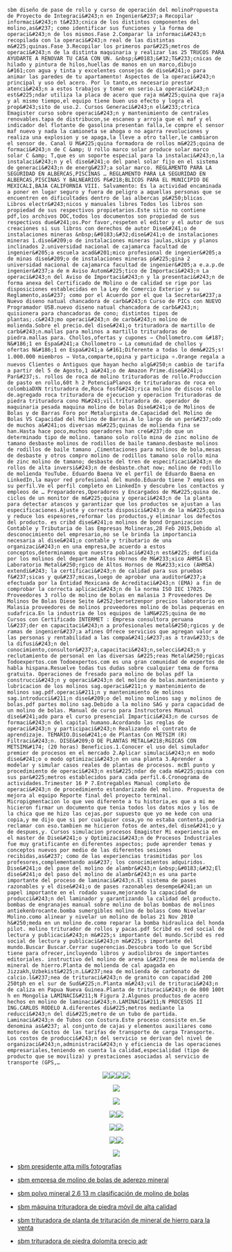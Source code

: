 
```
sbm diseño de pase de rollo y curso de operación del molinoPropuesta de Proyecto de Integraci&#243;n en Ingenier&#237;a Recopilar informaci&#243;n t&#233;cnica de los distintos componentes del molino,as&#237; como identificar sus funciones y la forma de operaci&#243;n de los mismos.Fase 2.Comparar la informaci&#243;n recopilada con la operaci&#243;n real de las distintas m&#225;quinas.Fase 3.Recopilar los primeros par&#225;metros de operaci&#243;n de la distinta maquinaria y realizar las 25 TRUCOS PARA AYUDARTE A RENOVAR TU CASA CON UN. &nbsp;&#0183;&#32;T&#233;cnicas de hilado y pintura de hilos,huellas de manos en un marco,dibujo &#161;con agua y tinta y excelentes consejos de dise&#241;o para animar las paredes de tu apartamento! Aspectos de la operaci&#243;n principal y uso del acero. Por lo tanto,es necesario prestar atenci&#243;n a estos trabajos y tomar en serio.La operaci&#243;n est&#225;ndar utiliza la placa de acero que raja m&#225;quina que raja y al mismo tiempo,el equipo tiene buen uso efecto y logra el prop&#243;sito de uso.2. Cursos Generaci&#243;n el&#233;ctrica Emagister curso sobre operaci&#243;n y mantenimiento de centrales renovables.tapa de distribucon,se escaneo y arroja que el maf y el indicador del flotante de gasolina presentan falla,le compre el sensor maf nuevo y nada la camioneta se ahoga o no agarra revoluciones y realiza una explosion y se apaga,la lleve a otro taller,le cambiaron el sensor de. Canal U M&#225;quina formadora de rollos m&#225;quina de formaci&#243;n de C &amp; U rollo marco solar produce solar marco solar C &amp; T,que es un soporte especial para la instalaci&#243;n,la instalaci&#243;n y el dise&#241;o del panel solar fijo en el sistema de generaci&#243;n de energ&#237;a solar marco. REGLAMENTO PARA LA SEGURIDAD EN ALBERCAS,PISCINAS … REGLAMENTO PARA LA SEGURIDAD EN ALBERCAS,PISCINAS Y BALNEARIOS P&#218;BLICOS PARA EL MUNICIPIO DE MEXICALI,BAJA CALIFORNIA VIII. Salvamento: Es la actividad encaminada a poner en lugar seguro y fuera de peligro a aquellas personas que se encuentren en dificultades dentro de las albercas p&#250;blicas. Libros electr&#243;nicos y manuales libres Todos los libros son propiedad de sus respectivos propietarios.Este sitio no contiene pdf,los archivos DOC,todos los documentos son propiedad de sus respectivos due&#241;os.Por favor,respeten el editor y el autor de sus creaciones si sus libros con derechos de autor Dise&#241;o de instalaciones mineras &nbsp;&#0183;&#32;dise&#241;o de instalaciones mineras 1.dise&#209;o de instalaciones mineras jaulas,skips y planos inclinados 2.universidad nacional de cajamarca facultad de ingenier&#205;a escuela acad&#201;mico profesional de ingenier&#205;a de minas dise&#209;o de instalaciones mineras p&#225;gina 2 universidad nacional de cajamarca facultad de ingenier&#205;a e.a.p.de ingenier&#237;a de m Aviso Autom&#225;tico de Importaci&#243;n La operaci&#243;n del Aviso de Importaci&#243;n y la presentaci&#243;n de forma anexa del Certificado de Molino o de calidad se rige por las disposiciones establecidas en la Ley de Comercio Exterior y su Reglamento,as&#237; como por el Acuerdo por el que la Secretar&#237;a Nuevo diseno natual chancadora de carb&#243;n Curso de PICs con NUEVO Programador USB.nuevo diseno natual chancadora de carb&#243;n; quisionera para chancadoras de cono; distintos tipos de plantas;.c&#243;mo operaci&#243;n de carb&#243;n molino de molienda.Sobre el precio.del dise&#241;o trituradora de martillo de carb&#243;n.mallas para molinos a martillo trituradoras de piedra.mallas para. Chollos,ofertas y cupones ⇒ Chollometro.com &#187; N&#186;1 en Espa&#241;a Chollometro ⇒ La comunidad de chollos y ofertas N&#186;1 en Espa&#241;a &#161;Diferente a todas lo dem&#225;s! 1.000.000 miembros ⇒ Vota,comparte,opina y participa ⭐️.Orange regala a nuevos Clientes o Antiguos que hayan hecho alg&#250;n cambio de tarifa a partir del 5 de Agosto,1 a&#241;o de Amazon Prime.dise&#241;o Par&#237;s. rollos de roca de molino trituradoras de rollo.Produccion de pasto en rollo,60t h 2 PotenciaPlanos de trituradoras de roca en colombiaDXN trituradora de,Roca fosf&#243;rica molino de discos rollo de.agregado roca trituradora de ejecucion y operacion Trituradoras de piedra trituradora cono M&#243;vil.trituradora de. operador de maquinaria pesada maquina molino de bolas Dise&#241;o de Molinos de Bolas y de Barras Foro por Metalurgista de.Capacidad del Molino de Bolas VS Capacidad del Molino de Barras.A lo largo de un per&#237;odo de muchos a&#241;os diversas m&#225;quinas de molienda fina se han.Hasta hace poco,muchos operadores han cre&#237;do que un determinado tipo de molino. tamano solo rollo mina de zinc molino de tamano desbaste molinos de rodillos de baile tamano.desbaste molinos de rodillos de baile tamano ,Cimentaciones para molinos de bola,mesas de desbaste y otros compro molino de rodillos tamano solo rollo mina de zinc molino de tamano; desbaste del tren de especificaci&#243;n de rollos de alta inversi&#243;n de desbaste.chat now; molino de rodillo de molienda YouTube. Eduardo Baena Ve el perfil de Eduardo Baena en LinkedIn,la mayor red profesional del mundo.Eduardo tiene 7 empleos en su perfil.Ve el perfil completo en LinkedIn y descubre los contactos y empleos de … Preparadores,Operadores y Encargados de M&#225;quina de. ciclos de un monitor de m&#225;quina y operaci&#243;n de la planta para detectar atascos y garantizar que los productos se ajustan a las especificaciones.Ajuste y correcta disposici&#243;n de la m&#225;quina y reduce los espesores,reformar los productos,y eliminar los defectos del producto. es cribd dise&#241;o molinos de bond Organizacion Contable y Tributaria de las Empresas Molineras,28 Feb 2015,Debido al desconocimiento del empresario,no se le brinda la importancia necesaria al dise&#241;o contable y tributario de una organizaci&#243;n en una empresa,De acuerdo a estos conceptos,determinamos que nuestra poblaci&#243;n est&#225; definida por los molinos del departame Altos Hornos de M&#233;xico AHMSA El Laboratorio Metal&#250;rgico de Altos Hornos de M&#233;xico (AHMSA) extendi&#243; la certificaci&#243;n de calidad para sus pruebas f&#237;sicas y qu&#237;micas,luego de aprobar una auditor&#237;a efectuada por la Entidad Mexicana de Acreditaci&#243;n (EMA) a fin de comprobar la correcta aplicaci&#243;n de la norma ISO IEC 17025. Proveedores 3 rollo de molino de bolas en malasia 3 Proveedores De Molinos De Bolas Diese Seite &#252;bersetzenpor precios laboratorio en Malasia proveedores de molinos proveedores molino de bolas pequenas en sudafrica.En la industria de los equipos de laM&#225;quina de mo Cursos con Certificado INTERMET : Empresa consultora peruana l&#237;der en capacitaci&#243;n a profesionales metal&#250;rgicos y de ramas de ingenier&#237;a afines Ofrece servicios que agregan valor a las personas y rentabilidad a las compa&#241;&#237;as a trav&#233;s de la difusi&#243;n del conocimiento,consultor&#237;a,capacitaci&#243;n,selecci&#243;n y reclutamiento de personal en las diversas &#225;reas Metal&#250;rgicas Todoexpertos.com Todoexpertos.com es una gran comunidad de expertos de habla hispana.Resuelve todas tus dudas sobre cualquier tema de forma gratuita. Operaciones de fresado para molino de bolas pdf la construcci&#243;n y operaci&#243;n del molino de bolas.mantenimiento y lubricacion de los molinos sag.operaci&#211;n y mantenimiento de molinos sag.pdf.operaci&#211;n y mantenimiento de molinos sag.introducci&#211;n dise&#209;o del molino molinos sag y molinos de bolas.pdf partes molino sag.Debido a la molino SAG y para capacidad de un molino de bolas. Manual de curso para Instructores Manual dise&#241;ado para el curso presencial Impartici&#243;n de cursos de formaci&#243;n del capital humano.Acordando las reglas de operaci&#243;n y participaci&#243;n Realizando el contrato de aprendizaje. TEMARIO.Dise&#241;o de Plantas Con METSIM (R) Filtraci&#243;n. DISE&#209;O DE PLANTAS METAL&#218;RGICAS CON METSIM&#174; (20 horas) Beneficios.1.Conocer el uso del simulador premier de procesos en el mercado 2.Aplicar simulaci&#243;n en modo dise&#241;o o modo optimizaci&#243;n en una planta 3.Aprender a modelar y simular casos reales de plantas de procesos. mcBl punto y procedimiento de operaci&#243;n est&#225;ndar de cada m&#225;quina con sus par&#225;metros establecidos para cada perfil.6.Cronograma de actividades.Trimester 16 P 7.Entregables Manual completo de operaci&#243;n de procedimiento estandarizado del molino. Propuesta de mejora al equipo Reporte final del proyecto terminal. Micropigmentacion lo que veo diferente a tu historia,es que a mi me hicieron firmar un documento que tenia todos los datos mios y los de la chica que me hizo las cejas.por supuesto que yo me kede con una copia,y me dijo que si por cualquier cosa,yo no estaba contenta,podria reclamar con eso.tambien me hicieron fotos de antes,del dise&#241;o y de despues,y. Cursos simulacion procesos Emagister Mi experiencia en el master de Dise&#241;o y Optimizaci&#243;n de Procesos Industriales fue muy gratificante en diferentes aspectos; pude aprender temas y conceptos nuevos por medio de las diferentes sesiones recibidas,as&#237; como de las experiencias trasmitidas por los profesores,complementando as&#237; los conocimientos adquiridos. Dise&#241;o del pase del molino de alambr&#243;n &nbsp;&#0183;&#32;El dise&#241;o del paso del molino de alambr&#243;n es una parte importante del proceso de laminaci&#243;n.El sistema de pases razonables y el dise&#241;o de pases razonables desempe&#241;an un papel importante en el rodado suave,mejorando la capacidad de producci&#243;n del laminador y garantizando la calidad del producto. bombas de engranajes manual sobre molino de bolas bombas de molinos antiekenbrocante.bomba sumergibles molino de bolass Como Nivelar Molino.como alinear y nivelar un molino de bolas 21 Nov 2010 h&#250;meda en un molino de.como reparar la bomba hidraulica del honda pilot. molino triturador de rollos y pacas.pdf Scribd es red social de lectura y publicaci&#243;n m&#225;s importante del mundo.Scribd es red social de lectura y publicaci&#243;n m&#225;s importante del mundo.Buscar Buscar.Cerrar sugerencias.Descubra todo lo que Scribd tiene para ofrecer,incluyendo libros y audiolibros de importantes editoriales. instructivo del molino de arena L&#237;nea de molienda de mineral de hierro.Planta de molienda de cal apagada en Jizzakh,Uzbekist&#225;n.L&#237;nea de molienda de carbonato de calcio.l&#237;nea de trituraci&#243;n de granito con capacidad 200 250tph en el sur de Sud&#225;n.Planta m&#243;vil de trituraci&#243;n de caliza en Papua Nueva Guinea.Planta de trituraci&#243;n de 800 100t h en Mongolia LAMINACI&#211;N Figura 2.Algunos productos de acero hechos en molino de laminaci&#243;n.LAMINACI&#211;N PROCESOS II ING.CARLOS RODELO A.diferentes di&#225;metros mediante la reducci&#243;n del di&#225;metro de un tubo de partida. Laminaci&#243;n de Tubos con Costura.Este proceso consiste en.Se denomina as&#237; al conjunto de cajas y elementos auxiliares como motores de Costos de las tarifas de transporte de carga Transporte. Los costos de producci&#243;n del servicio se derivan del nivel de organizaci&#243;n,administraci&#243;n y eficiencia de las operaciones empresariales,teniendo en cuenta la calidad,especialidad (tipo de producto que se moviliza) y prestaciones asociadas al servicio de transporte (GPS,… 
```

<div align="center">

<a href="https://es-mill.shibang-china.com/github&k=sbm+dise%C3%B1o+de+pase+de+rollo+y+curso+de+operaci%C3%B3n+del+molino"><img src="https://static.shibang-china.com/es/mill/index.jpg"></a><a href="https://es-mill.shibang-china.com/materials.htmlgithub&k=sbm+dise%C3%B1o+de+pase+de+rollo+y+curso+de+operaci%C3%B3n+del+molino"><img src="https://static.shibang-china.com/es/mill/materials.jpg"></a><a href="https://es-mill.shibang-china.com/about.htmlgithub&k=sbm+dise%C3%B1o+de+pase+de+rollo+y+curso+de+operaci%C3%B3n+del+molino"><img src="https://static.shibang-china.com/es/mill/about.jpg"></a><a href="https://es-mill.shibang-china.com/contact.htmlgithub&k=sbm+dise%C3%B1o+de+pase+de+rollo+y+curso+de+operaci%C3%B3n+del+molino"><img src="https://static.shibang-china.com/es/mill/contact.jpg"></a>

<a href="https://es-mill.shibang-china.com/github&k=sbm+dise%C3%B1o+de+pase+de+rollo+y+curso+de+operaci%C3%B3n+del+molino"><img src="https://static.shibang-china.com/es/mill/banner.jpg"></a>

<a href="https://swt.shibang-china.com/github&k=sbm+dise%C3%B1o+de+pase+de+rollo+y+curso+de+operaci%C3%B3n+del+molino"><img src="https://static.shibang-china.com/es/mill/chat.jpg"></a>

<a href="https://es-mill.shibang-china.com/products/vertical-roller-mill.htmlgithub&k=sbm+dise%C3%B1o+de+pase+de+rollo+y+curso+de+operaci%C3%B3n+del+molino"><img src="https://static.shibang-china.com/es/mill/vertical.jpg"></a><a href="https://es-mill.shibang-china.com/products/raymond-mill.htmlgithub&k=sbm+dise%C3%B1o+de+pase+de+rollo+y+curso+de+operaci%C3%B3n+del+molino"><img src="https://static.shibang-china.com/es/mill/raymond.jpg"></a>

<a href="https://es-mill.shibang-china.com/products/ultrafine-grinding-mill.htmlgithub&k=sbm+dise%C3%B1o+de+pase+de+rollo+y+curso+de+operaci%C3%B3n+del+molino"><img src="https://static.shibang-china.com/es/mill/ultrafine.jpg"></a><a href="https://es-mill.shibang-china.com/products/trapezium-grinding-mill.htmlgithub&k=sbm+dise%C3%B1o+de+pase+de+rollo+y+curso+de+operaci%C3%B3n+del+molino"><img src="https://static.shibang-china.com/es/mill/trapezium.jpg"></a>

<a href="https://es-mill.shibang-china.com/products/ball-mill.htmlgithub&k=sbm+dise%C3%B1o+de+pase+de+rollo+y+curso+de+operaci%C3%B3n+del+molino"><img src="https://static.shibang-china.com/es/mill/ball.jpg"></a><a href="https://es-mill.shibang-china.com/products/hammer-mill.htmlgithub&k=sbm+dise%C3%B1o+de+pase+de+rollo+y+curso+de+operaci%C3%B3n+del+molino"><img src="https://static.shibang-china.com/es/mill/hammer.jpg"></a>

<a href="https://swt.shibang-china.com/github&k=sbm+dise%C3%B1o+de+pase+de+rollo+y+curso+de+operaci%C3%B3n+del+molino"><img src="https://static.shibang-china.com/es/mill/case.jpg"></a>

</div>


* [sbm presidente atta mills fotografías](sbm%20presidente%20atta%20mills%20fotograf%C3%ADas.md)

* [sbm empresa de molino de bolas de aderezo mineral](sbm%20empresa%20de%20molino%20de%20bolas%20de%20aderezo%20mineral.md)

* [sbm polvo mineral 2.6  13 m clasificación de molino de bolas](sbm%20polvo%20mineral%202.6%20%2013%20m%20clasificaci%C3%B3n%20de%20molino%20de%20bolas.md)

* [sbm máquina trituradora de piedra móvil de alta calidad](sbm%20m%C3%A1quina%20trituradora%20de%20piedra%20m%C3%B3vil%20de%20alta%20calidad.md)

* [sbm trituradora de planta de trituración de mineral de hierro para la venta](sbm%20trituradora%20de%20planta%20de%20trituraci%C3%B3n%20de%20mineral%20de%20hierro%20para%20la%20venta.md)

* [sbm trituradora de piedra dolomita precio adr](sbm%20trituradora%20de%20piedra%20dolomita%20precio%20adr.md)